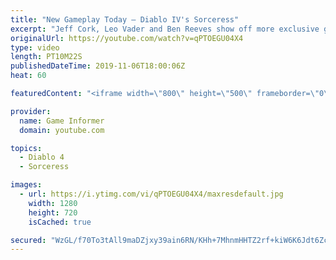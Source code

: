 ```yaml
---
title: "New Gameplay Today – Diablo IV's Sorceress"
excerpt: "Jeff Cork, Leo Vader and Ben Reeves show off more exclusive gameplay of Diablo IV, which can be viewed without commentary at ..."
originalUrl: https://youtube.com/watch?v=qPTOEGU04X4
type: video
length: PT10M22S
publishedDateTime: 2019-11-06T18:00:06Z
heat: 60

featuredContent: "<iframe width=\"800\" height=\"500\" frameborder=\"0\" src=\"https://www.youtube.com/embed/qPTOEGU04X4\" allow=\"accelerometer; autoplay; encrypted-media; gyroscope; picture-in-picture\" allowfullscreen></iframe>"

provider:
  name: Game Informer
  domain: youtube.com

topics:
  - Diablo 4
  - Sorceress

images:
  - url: https://i.ytimg.com/vi/qPTOEGU04X4/maxresdefault.jpg
    width: 1280
    height: 720
    isCached: true

secured: "WzGL/f70To3tAll9maDZjxy39ain6RN/KHh+7MhnmHHTZ2rf+kiW6K6Jdt6Zcq0qqA7VsfN/lsKv3WEZyFNlyuB4Bji16HmoMs8Ly7HzatB/RcAQmVDOLs7T/bdKYsQMAZMH9EhRCataHR05+duLvwi5RszGz8G8NREO7Ps1MT6p+vPpaRTXPWjA/fuv9VOGWZiEP/RydIrJYmuUfHcvSDD1k1nWpEEVno1/nqyn4TF5fZFRdlQFzBX9rHEvAsRYRNL7PbCIFqrOwwnfUmbMjkZRVSohqQEU3QBXQBPqTN+M7UAPH4VT2ZBiqblkGSvCRv9Uwmk6Pu+vhOBQG/ChhYGLqj8RzjvpiFT+n3o+2P5Z9pK1RKUrK1JmPy9f7F3lNlT+9b4N657QPZyfpsJzH2mXIvOGECJyBEkwHeeQBYWmJdVG6Uo/lmpBpp7qzBGZ;5R2Ltb5cyskV8nF9hYfbgQ=="
---
```



